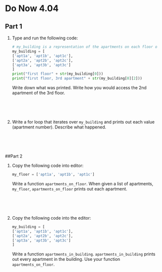 # Do Now 4.04

## Part 1
1. Type and run the following code: 

    ```python
    # my_building is a representation of the apartments on each floor of my 3 story building
    my_building = [
    ['apt1a', 'apt1b', 'apt1c'],
    ['apt2a', 'apt2b', 'apt2c'],
    ['apt3a', 'apt3b', 'apt3c']
    ]
    print("first floor" + str(my_building[0]))
    print("first floor, 3rd apartment" + str(my_building[0][2]))
    ```

    Write down what was printed. Write how you would access the 2nd apartment of the 3rd floor. 
<br>
<br>
<br>

2. Write a for loop that iterates over `my_building` and prints out each value (apartment number). Describe what happened. 
<br>
<br>
<br>

##Part 2

1. Copy the following code into editor:

    ```python
    my_floor = ['apt1a', 'apt1b', 'apt1c']
    ```

    Write a function `apartments_on_floor`.  When given a list of apartments, `my_floor`, `apartments_on_floor` prints out each apartment. 

    <br>
    <br>
    <br>

2. Copy the following code into the editor:

    ```python
    my_building = [
    ['apt1a', 'apt1b', 'apt1c'],
    ['apt2a', 'apt2b', 'apt2c'],
    ['apt3a', 'apt3b', 'apt3c']
    ]
    ```
    Write a function  `apartments_in_building`. `apartments_in_building` prints out every apartment in the building. Use your function `apartments_on_floor`. 
<br>
<br>
<br>